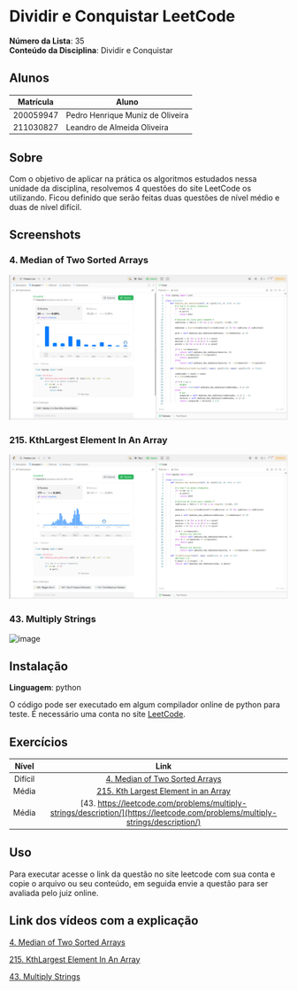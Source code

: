 # Dividir e Conquistar LeetCode

**Número da Lista**: 35<br>
**Conteúdo da Disciplina**: Dividir e Conquistar<br>

## Alunos
|Matrícula | Aluno |
| -- | -- |
| 200059947 |  Pedro Henrique Muniz de Oliveira|
| 211030827 |  Leandro de Almeida Oliveira     |

## Sobre 
Com o objetivo de aplicar na prática os algoritmos estudados nessa unidade da disciplina, resolvemos 4 questões do site LeetCode os utilizando. Ficou definido que serão feitas duas questões de nível médio e duas de nível difícil. 

## Screenshots
### 4. Median of Two Sorted Arrays
![1584_print](/4.MedianofTwoSortedArrays/4MedianOfTwoSortedArrays.jpeg)

### 215. KthLargest Element In An Array
![1584_print](/215.KthLargestElementInAnArray/215KthLargestElementInAnArray.jpeg)

### 43. Multiply Strings
![image](https://github.com/user-attachments/assets/8ad5adfa-2708-4d8e-a195-94f918eadde4)


## Instalação 
**Linguagem**: python<br>

O código pode ser executado em algum compilador online de python para teste. 
É necessário uma conta no site <a href = "https://leetcode.com/" target = "_blank">LeetCode</a>.

## Exercícios

|Nível|Link|
|:---:|:--:|
|Difícil|[4. Median of Two Sorted Arrays](https://leetcode.com/problems/median-of-two-sorted-arrays/description/)|
|Média|[215. Kth Largest Element in an Array](https://leetcode.com/problems/kth-largest-element-in-an-array/description/)|
|Média|[43. https://leetcode.com/problems/multiply-strings/description/](https://leetcode.com/problems/multiply-strings/description/)|


## Uso 
Para executar acesse o link da questão no site leetcode com sua conta e copie o arquivo ou seu conteúdo, em seguida envie a questão para ser avaliada pelo juiz online.


## Link dos vídeos com a explicação

 <a href = "https://youtu.be/Ghpo-S45eIo" target = "_blank">4. Median of Two Sorted Arrays</a> 

 <a href = "https://youtu.be/lOejFR3tYq8" target = "_blank">215. KthLargest Element In An Array</a> 

 <a href = "https://www.youtube.com/watch?v=A1IplERbL_g" target = "_blank">43. Multiply Strings</a> 



